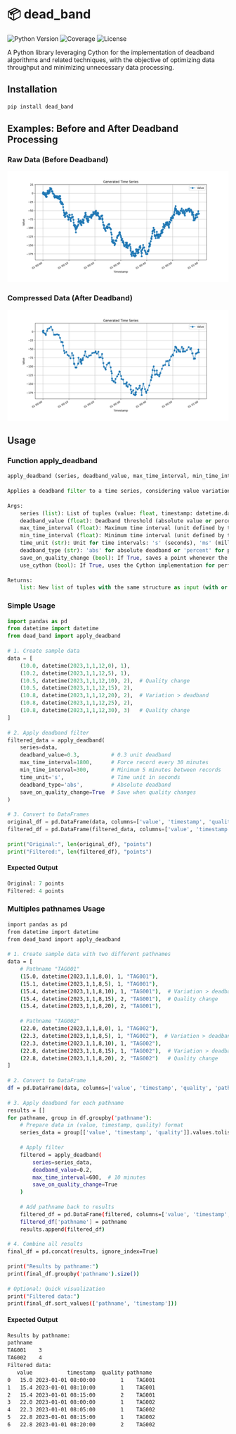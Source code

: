 # 📦 dead_band

![Python Version](https://img.shields.io/badge/python->=3.9,<4-blue.svg)
![Coverage](https://img.shields.io/badge/coverage-100.0%25-brightgreen.svg)
![License](https://img.shields.io/badge/license-MIT-green.svg)

A Python library leveraging Cython for the implementation of deadband algorithms and related techniques, with the objective of optimizing data throughput and minimizing unnecessary data processing.

## Installation
```bash
pip install dead_band
```

## Examples: Before and After Deadband Processing

### Raw Data (Before Deadband)
<img src="./resources/png/plot.png" width="auto" height="auto">

### Compressed Data (After Deadband)
<img src="./resources/png/compressed_plot.png" width="auto" height="auto">

## Usage

### Function apply_deadband
```python
apply_deadband (series, deadband_value, max_time_interval, min_time_interval=0, time_unit='s', deadband_type='abs', save_on_quality_change=True, use_cython=True)

Applies a deadband filter to a time series, considering value variation, time intervals (in selectable units), and optional quality changes.

Args:
    series (list): List of tuples (value: float, timestamp: datetime.datetime, quality: Optional[int]). Quality can be omitted (value, timestamp) or included (value, timestamp, quality).
    deadband_value (float): Deadband threshold (absolute value or percentage, depending on deadband_type).
    max_time_interval (float): Maximum time interval (unit defined by time_unit) to force saving a new point.
    min_time_interval (float): Minimum time interval (unit defined by time_unit) to allow saving a new point even with small variation. Default is 0.
    time_unit (str): Unit for time intervals: 's' (seconds), 'ms' (milliseconds), or 'us' (microseconds). Default is 's'.
    deadband_type (str): 'abs' for absolute deadband or 'percent' for percentage-based deadband. Default is 'abs'.
    save_on_quality_change (bool): If True, saves a point whenever the quality changes compared to the last saved point. Only used when quality is provided in the series. Default is True.
    use_cython (bool): If True, uses the Cython implementation for performance. Default is True.

Returns:
    list: New list of tuples with the same structure as input (with or without quality) after applying the deadband filter.
```

### Simple Usage
```python
import pandas as pd
from datetime import datetime
from dead_band import apply_deadband

# 1. Create sample data
data = [
    (10.0, datetime(2023,1,1,12,0), 1),
    (10.2, datetime(2023,1,1,12,5), 1),
    (10.5, datetime(2023,1,1,12,10), 2),  # Quality change
    (10.5, datetime(2023,1,1,12,15), 2),
    (10.8, datetime(2023,1,1,12,20), 2),  # Variation > deadband
    (10.8, datetime(2023,1,1,12,25), 2),
    (10.8, datetime(2023,1,1,12,30), 3)   # Quality change
]

# 2. Apply deadband filter
filtered_data = apply_deadband(
    series=data,
    deadband_value=0.3,          # 0.3 unit deadband
    max_time_interval=1800,      # Force record every 30 minutes
    min_time_interval=300,       # Minimum 5 minutes between records
    time_unit='s',               # Time unit in seconds
    deadband_type='abs',         # Absolute deadband
    save_on_quality_change=True  # Save when quality changes
)

# 3. Convert to DataFrames
original_df = pd.DataFrame(data, columns=['value', 'timestamp', 'quality'])
filtered_df = pd.DataFrame(filtered_data, columns=['value', 'timestamp', 'quality'])

print("Original:", len(original_df), "points")
print("Filtered:", len(filtered_df), "points")
```
#### Expected Output
```python
Original: 7 points
Filtered: 4 points
```

### Multiples pathnames Usage
```bash
import pandas as pd
from datetime import datetime
from dead_band import apply_deadband

# 1. Create sample data with two different pathnames
data = [
    # Pathname "TAG001"
    (15.0, datetime(2023,1,1,8,0), 1, "TAG001"),
    (15.1, datetime(2023,1,1,8,5), 1, "TAG001"),
    (15.4, datetime(2023,1,1,8,10), 1, "TAG001"),  # Variation > deadband
    (15.4, datetime(2023,1,1,8,15), 2, "TAG001"),  # Quality change
    (15.4, datetime(2023,1,1,8,20), 2, "TAG001"),
    
    # Pathname "TAG002"
    (22.0, datetime(2023,1,1,8,0), 1, "TAG002"),
    (22.3, datetime(2023,1,1,8,5), 1, "TAG002"),  # Variation > deadband
    (22.3, datetime(2023,1,1,8,10), 1, "TAG002"),
    (22.8, datetime(2023,1,1,8,15), 1, "TAG002"),  # Variation > deadband
    (22.8, datetime(2023,1,1,8,20), 2, "TAG002")   # Quality change
]

# 2. Convert to DataFrame
df = pd.DataFrame(data, columns=['value', 'timestamp', 'quality', 'pathname'])

# 3. Apply deadband for each pathname
results = []
for pathname, group in df.groupby('pathname'):
    # Prepare data in (value, timestamp, quality) format
    series_data = group[['value', 'timestamp', 'quality']].values.tolist()
    
    # Apply filter
    filtered = apply_deadband(
        series=series_data,
        deadband_value=0.2,
        max_time_interval=600,  # 10 minutes
        save_on_quality_change=True
    )
    
    # Add pathname back to results
    filtered_df = pd.DataFrame(filtered, columns=['value', 'timestamp', 'quality'])
    filtered_df['pathname'] = pathname
    results.append(filtered_df)

# 4. Combine all results
final_df = pd.concat(results, ignore_index=True)

print("Results by pathname:")
print(final_df.groupby('pathname').size())

# Optional: Quick visualization
print("Filtered data:")
print(final_df.sort_values(['pathname', 'timestamp']))
```
#### Expected Output
```bash
Results by pathname:
pathname
TAG001    3
TAG002    4
Filtered data:
   value           timestamp  quality pathname
0   15.0 2023-01-01 08:00:00        1    TAG001
1   15.4 2023-01-01 08:10:00        1    TAG001
2   15.4 2023-01-01 08:15:00        2    TAG001
3   22.0 2023-01-01 08:00:00        1    TAG002
4   22.3 2023-01-01 08:05:00        1    TAG002
5   22.8 2023-01-01 08:15:00        1    TAG002
6   22.8 2023-01-01 08:20:00        2    TAG002
```





